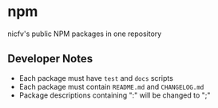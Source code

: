 # npm
nicfv's public NPM packages in one repository

## Developer Notes
- Each package must have `test` and `docs` scripts
- Each package must contain `README.md` and `CHANGELOG.md`
- Package descriptions containing ":" will be changed to ";"
